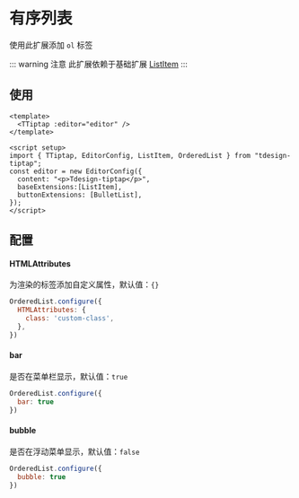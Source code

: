 # 有序列表

使用此扩展添加 `ol` 标签

::: warning 注意
此扩展依赖于基础扩展 [ListItem](/extensions/list-item.html)
:::

## 使用

``` vue
<template>
  <TTiptap :editor="editor" />
</template>

<script setup>
import { TTiptap, EditorConfig, ListItem, OrderedList } from "tdesign-tiptap";
const editor = new EditorConfig({
  content: "<p>Tdesign-tiptap</p>",
  baseExtensions:[ListItem],
  buttonExtensions: [BulletList],
});
</script>
```

## 配置

#### HTMLAttributes

为渲染的标签添加自定义属性，默认值：`{}`

```js
OrderedList.configure({
  HTMLAttributes: {
    class: 'custom-class',
  },
})
```

#### bar

是否在菜单栏显示，默认值：`true`

```js
OrderedList.configure({
  bar: true
})
```

#### bubble

是否在浮动菜单显示，默认值：`false`

```js
OrderedList.configure({
  bubble: true
})
```
